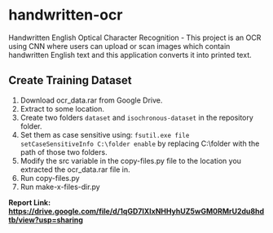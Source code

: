 ﻿# handwritten-ocr
Handwritten English Optical Character Recognition - This project is an OCR using CNN where users can upload or scan images which contain handwritten English text and this application converts it into printed text.

## Create Training Dataset
1. Download ocr_data.rar from Google Drive.
2. Extract to some location.
3. Create two folders `dataset` and `isochronous-dataset` in the repository folder.
4. Set them as case sensitive using: `fsutil.exe file setCaseSensitiveInfo C:\folder enable` by replacing C:\folder with the path of those two folders.
5. Modify the src variable in the copy-files.py file to the location you extracted the ocr_data.rar file in.
6. Run copy-files.py
7. Run make-x-files-dir.py 



**Report Link: https://drive.google.com/file/d/1qGD7lXIxNHHyhUZ5wGM0RMrU2du8hdtb/view?usp=sharing**
